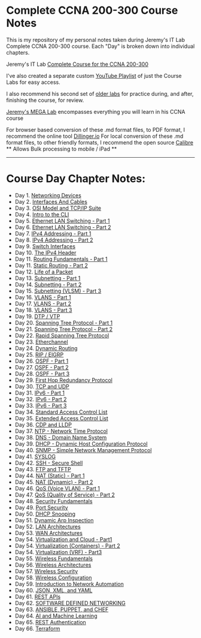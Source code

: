 # Complete CCNA 200-300 Course Notes

This is my repository of my personal notes taken during Jeremy's IT Lab Complete CCNA 200-300 course.
Each "Day" is broken down into individual chapters.

Jeremy's IT Lab [Complete Course for the CCNA 200-300](https://www.youtube.com/watch?v=H8W9oMNSuwo&list=PLxbwE86jKRgMpuZuLBivzlM8s2Dk5lXBQ) 

I've also created a separate custom [YouTube Playlist](https://www.youtube.com/watch?v=a1Im6GYaSno&list=PLeKkafR2n05H0FZNgcz2z56pMPooaskFr) of just the Course Labs for easy access.

I also recommend his second set of [older labs](https://www.youtube.com/watch?v=XgcGcrLKu1A&list=PLxbwE86jKRgMQ4HTuaJ7yQgA2BoNwY9ct) for practice during, and after, finishing the course, for review.

[Jeremy's MEGA Lab](https://www.youtube.com/watch?v=2p7-MluKAgE&list=PLeKkafR2n05G-C6sd19ZMKq7et__aDR1S) encompasses everything you will learn in his CCNA course

For browser based conversion of these .md format files, to PDF format, I recommend the online tool [Dillinger.io](https://dillinger.io/)
For local conversion of these .md format files, to other friendly formats, I recommend the open source [Calibre](https://calibre-ebook.com/) ** Allows Bulk processing to mobile / iPad **

---

# Course Day Chapter Notes:

- Day 1.  [Networking Devices](https://github.com/DanielMFernandes/CCNA/blob/main/Course_Notes/Network_Devices.md)
- Day 2.  [Interfaces And Cables](https://github.com/DanielMFernandes/CCNA/blob/main/Course_Notes/Interfaces_and_Cables.md) 
- Day 3.  [OSI Model and TCP/IP Suite](https://github.com/DanielMFernandes/CCNA/blob/main/Course_Notes/OSI_Model_TCPSuite.md)
- Day 4.  [Intro to the CLI](https://github.com/DanielMFernandes/CCNA_Course_Notes/blob/main/Course_Notes/Intro_to_CLI.md)
- Day 5.  [Ethernet LAN Switching - Part 1](https://github.com/DanielMFernandes/CCNA/blob/main/Course_Notes/Ethernet_LAN_Switching_Part1.md)
- Day 6.  [Ethernet LAN Switching - Part 2](https://github.com/DanielMFernandes/CCNA/blob/main/Course_Notes/Ethernet_LAN_Switching_Part2.md)
- Day 7.  [IPv4 Addressing - Part 1](https://github.com/DanielMFernandes/CCNA/blob/main/Course_Notes/IPv4_Addressing_Part1.md)
- Day 8.  [IPv4 Addressing - Part 2](https://github.com/DanielMFernandes/CCNA/blob/main/Course_Notes/IPv4_Addressing_Part2.md)
- Day 9.  [Switch Interfaces](https://github.com/DanielMFernandes/CCNA/blob/main/Course_Notes/Switch_Interfaces.md)
- Day 10.  [The IPv4 Header](https://github.com/DanielMFernandes/CCNA/blob/main/Course_Notes/The_IPv4_Header.md)
- Day 11.  [Routing Fundamentals - Part 1](https://github.com/DanielMFernandes/CCNA/blob/main/Course_Notes/Routing_Fundamentals_Part1.md)
- Day 11.  [Static Routing - Part 2](https://github.com/DanielMFernandes/CCNA/blob/main/Course_Notes/Static_Routing_Part2.md)
- Day 12.  [Life of a Packet](https://github.com/DanielMFernandes/CCNA/blob/main/Course_Notes/Life_of_a_Packet.md)
- Day 13.  [Subnetting - Part 1](https://github.com/DanielMFernandes/CCNA/blob/main/Course_Notes/Subnetting_Part1.md)
- Day 14.  [Subnetting - Part 2](https://github.com/DanielMFernandes/CCNA/blob/main/Course_Notes/Subnetting_Part2.md)
- Day 15.  [Subnetting (VLSM) - Part 3](https://github.com/DanielMFernandes/CCNA/blob/main/Course_Notes/Subnetting_VLSM_Part3.md)
- Day 16.  [VLANS - Part 1](https://github.com/DanielMFernandes/CCNA/blob/main/Course_Notes/VLAN_Part1.md)
- Day 17.  [VLANS - Part 2](https://github.com/DanielMFernandes/CCNA/blob/main/Course_Notes/VLAN_Part2.md)
- Day 18.  [VLANS - Part 3](https://github.com/DanielMFernandes/CCNA/blob/main/Course_Notes/VLAN_Part3.md)
- Day 19.  [DTP / VTP](https://github.com/DanielMFernandes/CCNA/blob/main/Course_Notes/DTP_VTP.md)
- Day 20.  [Spanning Tree Protocol - Part 1](https://github.com/DanielMFernandes/CCNA/blob/main/Course_Notes/Spanning_Tree_Protocol_Part1.md)
- Day 21.  [Spanning Tree Protocol - Part 2](https://github.com/DanielMFernandes/CCNA/blob/main/Course_Notes/Spanning_Tree_Protocol_Part2.md)
- Day 22.  [Rapid Spanning Tree Protocol](https://github.com/DanielMFernandes/CCNA/blob/main/Course_Notes/Rapid_Spanning_Tree_Protocol.md)
- Day 23.  [Etherchannel](https://github.com/DanielMFernandes/CCNA/blob/main/Course_Notes/Etherchannel.md)
- Day 24.  [Dynamic Routing](https://github.com/DanielMFernandes/CCNA/blob/main/Course_Notes/DynamicRouting.md)
- Day 25.  [RIP / EIGRP](https://github.com/DanielMFernandes/CCNA/blob/main/Course_Notes/RIP_and_EIGRP.md)
- Day 26.  [OSPF - Part 1](https://github.com/DanielMFernandes/CCNA/blob/main/Course_Notes/OSPF_Part1.md)
- Day 27.  [OSPF - Part 2](https://github.com/DanielMFernandes/CCNA/blob/main/Course_Notes/OSPF_Part2.md)
- Day 28.  [OSPF - Part 3](https://github.com/DanielMFernandes/CCNA/blob/main/Course_Notes/OSPF_Part3.md)
- Day 29.  [First Hop Redundancy Protocol](https://github.com/DanielMFernandes/CCNA/blob/main/Course_Notes/First_Hop_Redundancy_Protocols.md)
- Day 30.  [TCP and UDP](https://github.com/DanielMFernandes/CCNA/blob/main/Course_Notes/TCP_and_UDP.md)
- Day 31.  [IPv6 - Part 1](https://github.com/DanielMFernandes/CCNA/blob/main/Course_Notes/IPv6_Part1.md)
- Day 32.  [IPv6 - Part 2](https://github.com/DanielMFernandes/CCNA/blob/main/Course_Notes/IPv6_Part2.md)
- Day 33.  [IPv6 - Part 3](https://github.com/DanielMFernandes/CCNA/blob/main/Course_Notes/IPv6_Part3.md)
- Day 34.  [Standard Access Control List](https://github.com/DanielMFernandes/CCNA/blob/main/Course_Notes/Standard_Access_Control_Lists.md)
- Day 35.  [Extended Access Control List](https://github.com/DanielMFernandes/CCNA/blob/main/Course_Notes/Extended_Access_Control_Lists.md)
- Day 36.  [CDP and LLDP](https://github.com/DanielMFernandes/CCNA/blob/main/Course_Notes/CDP_and_LLDP.md)
- Day 37.  [NTP - Network Time Protocol](https://github.com/DanielMFernandes/CCNA/blob/main/Course_Notes/NTP.md)
- Day 38.  [DNS - Domain Name System](https://github.com/DanielMFernandes/CCNA/blob/main/Course_Notes/DNS.md)
- Day 39.  [DHCP - Dynamic Host Configuration Protocol](https://github.com/DanielMFernandes/CCNA/blob/main/Course_Notes/DHCP.md)
- Day 40.  [SNMP - Simple Network Management Protocol](https://github.com/DanielMFernandes/CCNA/blob/main/Course_Notes/SNMP.md)
- Day 41.  [SYSLOG](https://github.com/DanielMFernandes/CCNA/blob/main/Course_Notes/SYSLOG.md)
- Day 42.  [SSH - Secure Shell](https://github.com/DanielMFernandes/CCNA/blob/main/Course_Notes/SSH.md)
- Day 43.  [FTP and TFTP](https://github.com/DanielMFernandes/CCNA/blob/main/Course_Notes/FTP_and_TFTP.md)
- Day 44.  [NAT (Static) - Part 1](https://github.com/DanielMFernandes/CCNA/blob/main/Course_Notes/NAT_Static_Part1.md)
- Day 45.  [NAT (Dynamic) - Part 2](https://github.com/DanielMFernandes/CCNA/blob/main/Course_Notes/NAT_Dynamic_Part2.md)
- Day 46.  [QoS (Voice VLAN) - Part 1](https://github.com/DanielMFernandes/CCNA/blob/main/Course_Notes/QoS_VoiceLan.md)
- Day 47.  [QoS (Quality of Service) - Part 2](https://github.com/DanielMFernandes/CCNA/blob/main/Course_Notes/QoS_Quality_of_Service.md)
- Day 48.  [Security Fundamentals](https://github.com/DanielMFernandes/CCNA/blob/main/Course_Notes/Security_Fundamentals.md)
- Day 49.  [Port Security](https://github.com/DanielMFernandes/CCNA/blob/main/Course_Notes/Port_Security.md)
- Day 50.  [DHCP Snooping](https://github.com/DanielMFernandes/CCNA/blob/main/Course_Notes/DHCP_Snooping.md)
- Day 51.  [Dynamic Arp Inspection](https://github.com/DanielMFernandes/CCNA/blob/main/Course_Notes/Dynamic_Arp_Inspection.md)
- Day 52.  [LAN Architectures](https://github.com/DanielMFernandes/CCNA/blob/main/Course_Notes/LAN_Architectures.md)
- Day 53.  [WAN Architectures](https://github.com/DanielMFernandes/CCNA/blob/main/Course_Notes/WAN_Architectures.md)
- Day 54.  [Virtualization and Cloud - Part1](https://github.com/DanielMFernandes/CCNA/blob/main/Course_Notes/Virtualizations_and_Cloud_Part1.md)
- Day 54.  [Virtualization (Containers) - Part 2](https://github.com/DanielMFernandes/CCNA/blob/main/Course_Notes/Virtualization_Containers.md)
- Day 54.  [Virtualization (VRF) - Part3](https://github.com/DanielMFernandes/CCNA/blob/main/Course_Notes/Virtualization_VRF_Part3.md)
- Day 55.  [Wireless Fundamentals](https://github.com/DanielMFernandes/CCNA/blob/main/Course_Notes/Wireless_Fundamentals.md)
- Day 56.  [Wireless Architectures](https://github.com/DanielMFernandes/CCNA/blob/main/Course_Notes/Wireless_Architecutres.md)
- Day 57.  [Wireless Security](https://github.com/DanielMFernandes/CCNA/blob/main/Course_Notes/Wireless_Security.md)
- Day 58.  [Wireless Configuration](https://github.com/DanielMFernandes/CCNA_Course_Notes/blob/main/Course_Notes/Wireless_Configuration.md)
- Day 59.  [Introduction to Network Automation](Course_Notes/Introduction_to_Network_Automation.md)
- Day 60.  [JSON, XML, and YAML](https://github.com/DanielMFernandes/CCNA_Course_Notes/blob/main/Course_Notes/JSON_XML_YAML.md)
- Day 61.  [REST APIs](https://github.com/DanielMFernandes/CCNA_Course_Notes/blob/main/Course_Notes/REST_APIs.md)
- Day 62.  [SOFTWARE DEFINED NETWORKING](https://github.com/DanielMFernandes/CCNA_Course_Notes/blob/main/Course_Notes/Software_Defined_Networking.md)
- Day 63.  [ANSIBLE, PUPPET, and CHEF](https://github.com/DanielMFernandes/CCNA_Course_Notes/blob/main/Course_Notes/Ansible_Puppet_Chef.md)
- Day 64.  [AI and Machine Learning](https://github.com/DanielMFernandes/CCNA_Course_Notes/blob/main/Course_Notes/AI_and_Machine_Learning.md)
- Day 65.  [REST Authentication](https://github.com/DanielMFernandes/CCNA_Course_Notes/blob/main/Course_Notes/REST_Authentication.md)
- Day 66.  [Terraform](https://github.com/DanielMFernandes/CCNA_Course_Notes/blob/main/Course_Notes/Terraform.md)
